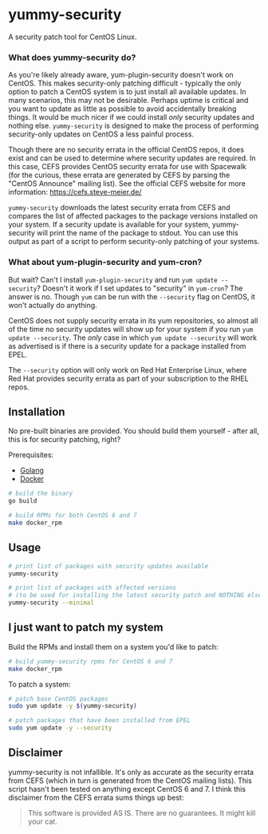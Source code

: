 yummy-security
================================================
A security patch tool for CentOS Linux.

### What does yummy-security do?

As you're likely already aware, yum-plugin-security doesn't work on CentOS. 
This makes security-only patching difficult - typically the only option to patch
a CentOS system is to just install all available updates. In many scenarios, 
this may not be desirable. Perhaps uptime is critical and you want to update as 
little as possible to avoid accidentally breaking things. It would be much nicer
if we could install *only* security updates and nothing else. `yummy-security`
is designed to make the process of performing security-only updates on CentOS 
a less painful process.

Though there are no security errata in the official CentOS repos, it does exist
and can be used to determine where security updates are required. In this case,
CEFS provides CentOS security errata for use with Spacewalk (for the curious,
these errata are generated by CEFS by parsing the "CentOS Announce" mailing 
list). See the official CEFS website for more information: 
https://cefs.steve-meier.de/

`yummy-security` downloads the latest security errata from CEFS and compares the 
list of affected packages to the package versions installed on your system. If a
security update is available for your system, yummy-security will print the name
of the package to stdout. You can use this output as part of a script to perform
security-only patching of your systems.

### What about yum-plugin-security and yum-cron?

But wait? Can't I install `yum-plugin-security` and run `yum update --security`? 
Doesn't it work if I set updates to "security" in `yum-cron`? The answer is no. 
Though `yum` can be run with the `--security` flag on CentOS, it won't actually 
do anything. 

CentOS does not supply security errata in its yum repositories, so almost all of
the time no security updates will show up for your system if you run 
`yum update --security`. The *only* case in which `yum update --security` will 
work as advertised is if there is a security update for a package installed from 
EPEL.

The `--security` option will only work on Red Hat Enterprise Linux, where Red 
Hat provides security errata as part of your subscription to the RHEL repos.

## Installation

No pre-built binaries are provided. You should build them yourself - after all,
this is for security patching, right? 

Prerequisites:

* [Golang](https://golang.org/dl/)
* [Docker](https://docs.docker.com/install/)

```bash
# build the binary
go build

# build RPMs for both CentOS 6 and 7
make docker_rpm
```

## Usage

```bash
# print list of packages with security updates available
yummy-security

# print list of packages with affected versions
# (to be used for installing the latest security patch and NOTHING else)
yummy-security --minimal
```

## I just want to patch my system

Build the RPMs and install them on a system you'd like to patch:

```bash
# build yummy-security rpms for CentOS 6 and 7
make docker_rpm
```

To patch a system:

```bash
# patch base CentOS packages
sudo yum update -y $(yummy-security)

# patch packages that have been installed from EPEL
sudo yum update -y --security
```

## Disclaimer

yummy-security is not infallible. It's only as accurate as the security errata
from CEFS (which in turn is generated from the CentOS mailing lists). This 
script hasn't been tested on anything except CentOS 6 and 7. I think this 
disclaimer from the CEFS errata sums things up best:

> This software is provided AS IS. There are no guarantees. It might kill your cat.

